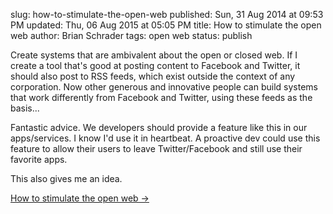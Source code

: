 slug: how-to-stimulate-the-open-web
published: Sun, 31 Aug 2014 at 09:53 PM
updated: Thu, 06 Aug 2015 at 05:05 PM
title: How to stimulate the open web
author: Brian Schrader
tags: open web
status: publish

<div class='link'>Create systems that are ambivalent about the open or closed web. If I create a tool that's good at posting content to Facebook and Twitter, it should also post to RSS feeds, which exist outside the context of any corporation. Now other generous and innovative people can build systems that work differently from Facebook and Twitter, using these feeds as the basis...</div>

Fantastic advice. We developers should provide a feature like this in our apps/services. I know I'd use it in heartbeat. A proactive dev could use this feature to allow their users to leave Twitter/Facebook and still use their favorite apps.

This also gives me an idea.

[How to stimulate the open web &#8594;](http://scripting.com/2014/08/31/howToStimulateTheOpenWeb.html)